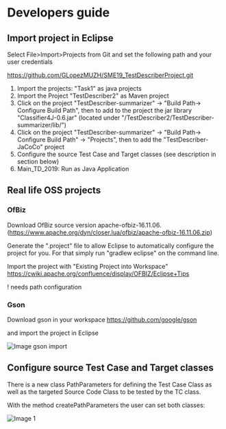 # Developers guide

## Import project in Eclipse
Select File>Import>Projects from Git and set the following path and your user credentials

https://github.com/GLopezMUZH/SME19_TestDescriberProject.git


1. Import the projects: "Task1" as java projects 
2. Import the Project "TestDescriber2" as Maven project
3. Click on the project "TestDescriber-summarizer" -> "Build Path-> Configure Build Path", then to add to the project the jar library "Classifier4J-0.6.jar" (located under "/TestDescriber2/TestDescriber-summarizer/lib/")
4. Click on the project "TestDescriber-summarizer" -> "Build Path-> Configure Build Path" -> "Projects", then to add the   "TestDescriber-JaCoCo" project
5. Configure the source Test Case and Target classes (see description in section below)
6. Main_TD_2019: Run as Java Application 



## Real life OSS projects

### OfBiz
Download OfBiz source version apache-ofbiz-16.11.06. (https://www.apache.org/dyn/closer.lua/ofbiz/apache-ofbiz-16.11.06.zip)

Generate the ".project" file to allow Eclipse to automatically configure the project for you. For that simply run "gradlew eclipse" on the command line.

Import the project with "Existing Project into Workspace" 
https://cwiki.apache.org/confluence/display/OFBIZ/Eclipse+Tips

! needs path configuration



### Gson
Download gson in your workspace
https://github.com/google/gson

and import the project in Eclipse

![Image gson import](https://github.com/GLopezMUZH/SME19_TestDescriberProject/blob/master/documentation/imgs/gsonimport.png)


## Configure source Test Case and Target classes
There is a new class PathParameters for defining the Test Case Class as well as the targeted Source Code Class to be tested by the TC class. 

With the method createPathParameters the user can set both classes:

![Image 1](https://github.com/GLopezMUZH/SME19_TestDescriberProject/blob/master/documentation/imgs/2019-11-13_13h39_01.png)
